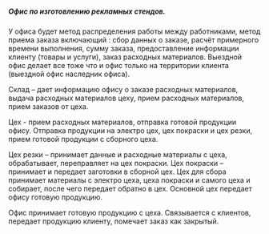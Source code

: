 ##### Офис по изготовлению рекламных стендов.
У офиса будет метод распределения работы между работниками, метод приема заказа включающий : сбор данных о заказе, расчёт примерного времени выполнения, сумму заказа, предоставление информации клиенту (товары и услуги), заказ расходных материалов. Выездной офис делает все тоже что и офис только на территории клиента (выездной офис наследник офиса).

Склад – дает информацию офису о заказе расходных материалов, выдача расходных материалов цеху, прием расходных материалов, прием заказов от цеха.

Цех  - прием расходных материалов, отправка  готовой продукции офису. Отправка продукции на электро цех, цех покраски и цех резки, прием готовой продукции с сборного цеха. 

Цех резки – принимает  данные и расходные материалы с цеха, обрабатывает,  переправляет на цех покраски. Цех покраски – принимает  и передает заготовки в сборной цех. Цех для сбора принимает материалы с электро цеха, цеха покраски и самого цеха и собирает, после чего передает обратно в цех.  Основной цех передает офису готовую продукцию.

Офис принимает готовую продукцию с цеха. Связывается с клиентов, передает продукцию клиенту, помечает заказ как закрытый. 


